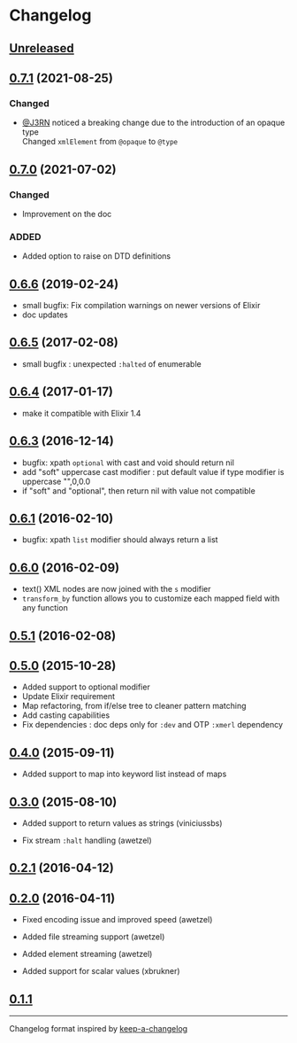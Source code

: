 # Changelog

## [Unreleased]

## [0.7.1] (2021-08-25)

### Changed

* [@J3RN](https://github.com/J3RN) noticed a breaking change due to the introduction of an opaque type  
  Changed `xmlElement` from `@opaque` to `@type`

## [0.7.0] (2021-07-02)

### Changed

* Improvement on the doc

### ADDED

* Added option to raise on DTD definitions

## [0.6.6] (2019-02-24)

* small bugfix: Fix compilation warnings on newer versions of Elixir
* doc updates


## [0.6.5] (2017-02-08)

* small bugfix : unexpected `:halted` of enumerable

## [0.6.4] (2017-01-17)

* make it compatible with Elixir 1.4

## [0.6.3] (2016-12-14)

* bugfix: xpath `optional` with cast and void should return nil
* add "soft" uppercase cast modifier : put default value if type
  modifier is uppercase "",0,0.0
* if "soft" and "optional", then return nil with value not compatible

## [0.6.1] (2016-02-10)

* bugfix: xpath `list` modifier should always return a list

## [0.6.0] (2016-02-09)

* text() XML nodes are now joined with the `s` modifier
* `transform_by` function allows you to customize each mapped field
  with any function

## [0.5.1] (2016-02-08)

## [0.5.0] (2015-10-28)

* Added support to optional modifier
* Update Elixir requirement
* Map refactoring, from if/else tree to cleaner pattern matching
* Add casting capabilities
* Fix dependencies : doc deps only for `:dev` and OTP `:xmerl` dependency

## [0.4.0] (2015-09-11)

* Added support to map into keyword list instead of maps

## [0.3.0] (2015-08-10)

* Added support to return values as strings (viniciussbs)

* Fix stream `:halt` handling (awetzel)

## [0.2.1] (2016-04-12)

## [0.2.0] (2016-04-11)

* Fixed encoding issue and improved speed (awetzel)

* Added file streaming support (awetzel)

* Added element streaming (awetzel)

* Added support for scalar values (xbrukner)

## [0.1.1]

---

Changelog format inspired by [keep-a-changelog](https://github.com/olivierlacan/keep-a-changelog)

[unreleased]: https://github.com/kbrw/sweet_xml/compare/v0.7.1...HEAD

[0.7.1]: https://github.com/kbrw/sweet_xml/compare/v0.7.0...v0.7.1
[0.7.0]: https://github.com/kbrw/sweet_xml/compare/0.6.6...v0.7.0
[0.6.6]: https://github.com/kbrw/sweet_xml/compare/0.6.5...0.6.6
[0.6.5]: https://github.com/kbrw/sweet_xml/compare/0.6.4...0.6.5
[0.6.4]: https://github.com/kbrw/sweet_xml/compare/0.6.3...0.6.4
[0.6.3]: https://github.com/kbrw/sweet_xml/compare/0.6.2...0.6.3
[0.6.2]: https://github.com/kbrw/sweet_xml/compare/0.6.1...0.6.2
[0.6.1]: https://github.com/kbrw/sweet_xml/compare/0.6.0...0.6.1
[0.6.0]: https://github.com/kbrw/sweet_xml/compare/0.5.1...0.6.0
[0.5.1]: https://github.com/kbrw/sweet_xml/compare/0.5.0...0.5.1
[0.5.0]: https://github.com/kbrw/sweet_xml/compare/0.4.0...0.5.0
[0.4.0]: https://github.com/kbrw/sweet_xml/compare/0.3.0...0.4.0
[0.3.0]: https://github.com/kbrw/sweet_xml/compare/0.2.1...0.3.0
[0.2.1]: https://github.com/kbrw/sweet_xml/compare/0.2.0...0.2.1
[0.2.0]: https://github.com/kbrw/sweet_xml/compare/0.1.1...0.2.0
[0.1.1]: https://github.com/kbrw/sweet_xml/compare/f203bdf...0.1.1
